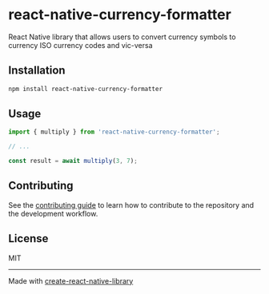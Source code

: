 # react-native-currency-formatter

React Native library that allows users to convert currency symbols to currency ISO currency codes and vic-versa

## Installation

```sh
npm install react-native-currency-formatter
```

## Usage

```js
import { multiply } from 'react-native-currency-formatter';

// ...

const result = await multiply(3, 7);
```

## Contributing

See the [contributing guide](CONTRIBUTING.md) to learn how to contribute to the repository and the development workflow.

## License

MIT

---

Made with [create-react-native-library](https://github.com/callstack/react-native-builder-bob)
